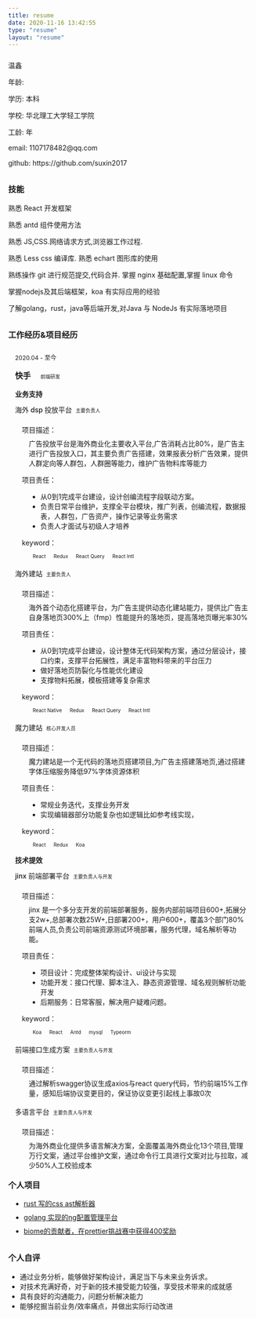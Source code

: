```yaml
---
title: resume
date: 2020-11-16 13:42:55
type: "resume"
layout: "resume"
---
```


<div class="about-me" style="margin:24px 0px">
    <!-- <div class="about-me-avatar"> -->
        <!-- <img src="/imgs/avatar.jpeg" width=128 height=128 alt="头像" > -->
    <!-- </div> -->
    <div class="about-me-desc" style="margin:0">
        <div class="about-me-desc-name">
            <p>
                温鑫
            </p>
        </div>
        <div class="about-me-code-age">
            <p>
                年龄: <span id="age2"></span>
            </p>
            <script>
                const age2 = document.getElementById('age2');
                age2.textContent = Math.floor((Date.now() - new Date(1996, 0)) / (24 * 3600 * 1000 * 365))
            </script>
        </div>
        <div class="about-me-code-age">
            <p>
                学历: 本科
            </p>
        </div>
        <div class="about-me-code-age">
            <p>
                学校: 华北理工大学轻工学院
            </p>
        </div>
        <div class="about-me-code-age">
            <p>
                工龄: <span id="age1"></span>年
            </p>
            <script>
                const age1 = document.getElementById('age1');
                age1.textContent = Math.floor((Date.now() - new Date(2019, 0)) / (24 * 3600 * 1000 * 365))
            </script>
        </div>
        <div class="about-me-code-age">
            <p>
            </p>
        </div>
        <div class="about-me-code-age">
            <p>
                email: 1107178482@qq.com 
            </p>
        </div>
           <div class="about-me-code-age">
            <p>
                github: https://github.com/suxin2017
            </p>
        </div>
    </div>
</div>
<style>
    .resume-content {
        padding: 0 24px;
    }
    .company {
        display: inline-block;
        font-size: 16px;
        font-weight: 600;
        margin-right: 12px !important;
    }
    .tag {
        font-size: 10px;
        margin-left: 4px;
        display: inline-block;
        padding: 0px 4px;
        border-radius: 4px;
        border: 1px solid var(--shadowColor)
    }
    .tag-yellow {
        color: var(--yellow);
    }
    .tag-orange {
        color: var(--orange);
    }
    .tag-red {
        color: var(--red);
    }
    .tag-magenta {
        color: var(--magenta);
    }
    .tag-violet {
        color: var(--violet);
    }
    .tag-blue {
        color: var(--blue);
    }
    .tag-cyan {
        color: var(--cyan);
    }
    .tag-green {
        color: var(--green);
    }
    .time {
        font-size: 12px;
    }
    .container {
        position: relative;
        margin-left: 1em;
        margin-bottom: -14px;
        padding-top: 2px;
    }
    .container div {
        margin: 8px 0;
    }
    .container::after {
        content: '';
        position: absolute;
        background-color: var(--cyan);
        width: 6px;
        height: 6px;
        display: block;
        border-radius: 50%;
        left: -20px;
        top: 15px;
        bottom: 0;
        z-index: 1;
    }
    .container::before {
        content: '';
        position: absolute;
        background-color: var(--shadowColor);
        width: 2px;
        display: block;
        left: -18px;
        top: 0;
        bottom: 0;
    }
    .list {}
    .list .item .name {
        font-size: 14px;
        font-weight: 500;
    }
    .list .item .desc {
        font-size: 14px;
        margin: 14px;
        margin-left: 28px;
    }
    .list .item .desc::before {
        font-size: 14px;
        margin-left: -14px;
        margin-bottom: 8px;
        display: block;
        content: '项目描述：';
    }
    .list .item .me {
        font-size: 14px;
        margin: 14px;
        margin-left: 28px;
    }
    .list .item .me::before {
        font-size: 14px;
        margin-left: -14px;
        margin-bottom: 8px;
        content: '项目责任：';
        display: block;
    }
    .list .item .key {
        font-size: 14px;
        margin: 14px;
        margin-left: 28px;
    }
    .list .item .key::before {
        font-size: 14px;
        margin-left: -14px;
        margin-bottom: 8px;
        content: 'keyword：';
        display: block;
    }
    h3 {
        position: relative;
        margin-top: 32px;
    }
    h3::after {
        content: '';
        position: absolute;
        background-color: var(--cyan);
        width: 13px;
        height: 13px;
        display: block;
        border-radius: 50%;
        left: -20px;
        top: 4.5px;
        bottom: 0;
    }
    .private {
    }
    .private li {
        width: 327px;
        margin: 8px;
        font-size: 14px;
        cursor: pointer;
    }
    .evaluation {
        font-size: 14px;
    }
    @media only screen and (max-width: 768px) {
        .desc,
        .me,
        li {
            line-height: 2;
        }
        ul {
            padding: 0 12px;
        }
    }
</style>

<h3>
    技能
</h3>

<p>熟悉 React 开发框架</p>
<p>熟悉 antd 组件使用方法</p>
<p>熟悉 JS,CSS.网络请求方式,浏览器工作过程.</p>
<p>熟悉 Less css 编译库. 熟悉 echart 图形库的使用</p>
<p>熟练操作 git 进行规范提交,代码合并. 掌握 nginx 基础配置,掌握 linux 命令</p>
<p>掌握nodejs及其后端框架，koa 有实际应用的经验</p>
<p>了解golang，rust，java等后端开发,对Java 与 NodeJs 有实际落地项目</p>

<h3>
    工作经历&项目经历
</h3>

<div class="container">
    <div class="info">
        <div class="time">2020.04 - 至今</div>
        <div class="company">快手 </div>
        <div class="tag">前端研发</div>
    </div>
    <div class="list">
    <div> <b>业务支持</b></div>
        <div class="item">
            <div class="name">海外 dsp 投放平台
                <div class="tag">主要负责人</div>
            </div>
            <div class="desc">广告投放平台是海外商业化主要收入平台,广告消耗占比80%，是广告主进行广告投放入口，其主要负责广告搭建，效果报表分析广告效果，提供人群定向等人群包，人群圈等能力，维护广告物料库等能力</div>
            <div class="me">
                <ul>
                    <li>从0到1完成平台建设，设计创编流程字段联动方案。</li>
                    <li>负责日常平台维护，支撑全平台模块，推广列表，创编流程，数据报表，人群包，广告资产，操作记录等业务需求</li>
                    <li>负责人才面试与初级人才培养</li>
                </ul>
            </div>
            <div class="key">
                <span class="tag">React</span>
                <span class="tag">Redux</span>
                <span class="tag">React Query</span>
                <span class="tag">React Intl</span>
            </div>
             <div class="name">海外建站
                <div class="tag">主要负责人</div>
            </div>
            <div class="desc">海外首个动态化搭建平台，为广告主提供动态化建站能力，提供比广告主自身落地页300%上（fmp）性能提升的落地页，提高落地页曝光率30%</div>
            <div class="me">
                <ul>
                    <li>从0到1完成平台建设，设计整体无代码架构方案，通过分层设计，接口约束，支撑平台拓展性，满足丰富物料带来的平台压力</li>
                    <li>做好落地页防裂化与性能优化建设</li>
                    <li>支撑物料拓展，模板搭建等复杂需求</li>
                </ul>
            </div>
            <div class="key">
                <span class="tag">React Native</span>
                <span class="tag">Redux</span>
                <span class="tag">React Query</span>
                <span class="tag">React Intl</span>
            </div>
        </div>
          <div class="item">
            <div class="name">魔力建站
                <div class="tag">核心开发人员</div>
            </div>
            <div class="desc">魔力建站是一个无代码的落地页搭建项目,为广告主搭建落地页,通过搭建字体压缩服务降低97%字体资源体积</div>
            <div class="me">
                <ul>
                    <li>常规业务迭代，支撑业务开发</li>
                    <li>实现编辑器部分功能复杂也如逻辑比如参考线实现，</li>
                </ul>
            </div>
            <div class="key">
                <span class="tag">React</span>
                <span class="tag">Redux</span>
                <span class="tag">Koa</span>
            </div>
         </div>
         <div> <b>技术提效</b></div>
        <div class="item">
            <div class="name">jinx 前端部署平台
                <div class="tag">主要负责人与开发</div>
            </div>
            <div class="desc">jinx 是一个多分支开发的前端部署服务，服务内部前端项目600+,拓展分支2w+,总部署次数25W+,日部署200+，用户600+，覆盖3个部门80%前端人员,负责公司前端资源测试环境部署，服务代理，域名解析等功能。</div>
            <div class="me">
                <ul>
                    <li>项目设计：完成整体架构设计、ui设计与实现</li>
                    <li>功能开发：接口代理、脚本注入、静态资源管理、域名规则解析功能开发</li>
                    <li>后期服务：日常客服，解决用户疑难问题。</li>
                </ul>
            </div>
            <div class="key">
                <span class="tag">Koa</span>
                <span class="tag">React</span>
                <span class="tag">Antd</span>
                <span class="tag">mysql</span>
                <span class="tag">Typeorm</span>
            </div>
        </div>
         <div class="item">
            <div class="name">前端接口生成方案
                <div class="tag">主要负责人与开发</div>
            </div>
            <div class="desc">通过解析swagger协议生成axios与react query代码，节约前端15%工作量，感知后端协议变更目的，保证协议变更引起线上事故0次</div>
        </div>
         <div class="item">
            <div class="name">多语言平台
                <div class="tag">主要负责人与开发</div>
            </div>
            <div class="desc">为海外商业化提供多语言解决方案，全面覆盖海外商业化13个项目,管理万行文案，通过平台维护文案，通过命令行工具进行文案对比与拉取，减少50%人工校验成本</div>
        </div>
    </div>
</div>


<h3>个人项目</h3>

<ul class="private">
    <li><a href="https://github.com/suxin2017/css-tutorial">
           rust 写的css ast解析器</a></li>
    <li><a href="https://github.com/suxin2017/ng-m">
           golang 实现的ng配置管理平台</a></li>
    <li><a href="https://github.com/biomejs/biome">
           biome的贡献者，在prettier挑战赛中获得400奖励</a></li>  
</ul>

<h3>个人自评</h3>

<ul class="evaluation">
    <li>通过业务分析，能够做好架构设计，满足当下与未来业务诉求。</li>
    <li>对技术充满好奇，对于新的技术接受能力较强，享受技术带来的成就感</li>
    <li>具有良好的沟通能力，问题分析解决能力</li>
    <li>能够挖掘当前业务/效率痛点，并做出实际行动改进</li>
</ul>
